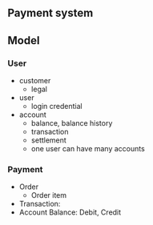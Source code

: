 ## Payment system
## Model

### User
- customer
    - legal
- user
    - login credential
- account
    - balance, balance history
    - transaction
    - settlement
    - one user can have many accounts

### Payment
- Order
    - Order item
- Transaction: 
- Account Balance: Debit, Credit

